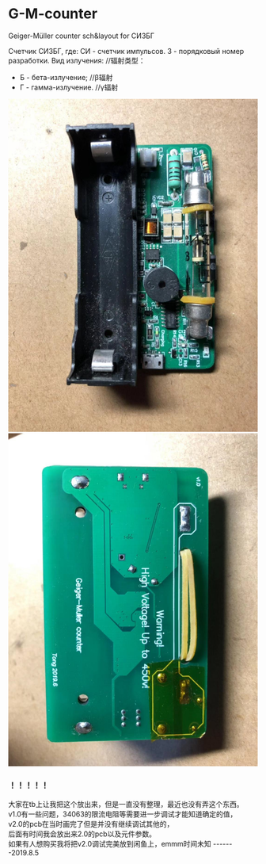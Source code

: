 # G-M-counter
Geiger-Müller counter sch&amp;layout for СИ3БГ

Счетчик СИ3БГ, где:
СИ - счетчик импульсов.
3 - порядковый номер разработки.
Вид излучения:         //辐射类型：
- Б - бета-излучение;  //β辐射
- Г - гамма-излучение. //γ辐射

 ![image](https://github.com/huhu6608/G-M-counter/raw/master/a.jpg)
 ![image](https://github.com/huhu6608/G-M-counter/raw/master/b.jpg)


### ！！！！！
大家在tb上让我把这个放出来，但是一直没有整理，最近也没有弄这个东西。<br>
v1.0有一些问题，34063的限流电阻等需要进一步调试才能知道确定的值，<br>
v2.0的pcb在当时画完了但是并没有继续调试其他的，<br>
后面有时间我会放出来2.0的pcb以及元件参数。<br>
如果有人想购买我将把v2.0调试完美放到闲鱼上，emmm时间未知    -------2019.8.5
